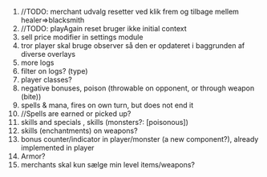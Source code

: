 1. //TODO: merchant udvalg resetter ved klik frem og tilbage mellem healer=>blacksmith
2. //TODO: playAgain reset bruger ikke initial context
3. sell price modifier in settings module
4. tror player skal bruge observer så den er opdateret i baggrunden af diverse overlays
5. more logs
6. filter on logs? (type)
7. player classes?
8. negative bonuses, poison (throwable on opponent, or through weapon (bite))
9. spells & mana, fires on own turn, but does not end it
10. //Spells are earned or picked up?
11. skills and specials , skills (monsters?: [poisonous])
12. skills (enchantments) on weapons?
13. bonus counter/indicator in player/monster (a new component?), already implemented in player
14. Armor?
15. merchants skal kun sælge min level items/weapons?
